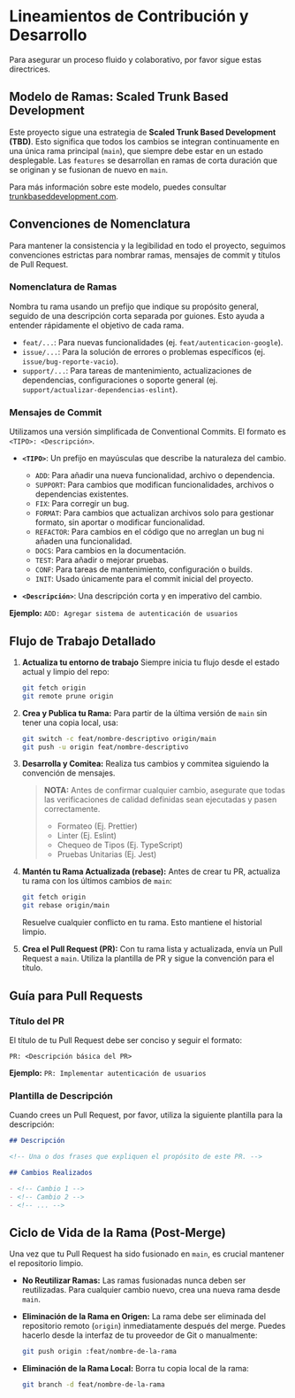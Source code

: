 # Lineamientos de Contribución y Desarrollo

Para asegurar un proceso fluido y colaborativo, por favor sigue estas directrices.

## Modelo de Ramas: Scaled Trunk Based Development

Este proyecto sigue una estrategia de **Scaled Trunk Based Development (TBD)**. Esto significa que todos los cambios se integran continuamente en una única rama principal (`main`), que siempre debe estar en un estado desplegable. Las `features` se desarrollan en ramas de corta duración que se originan y se fusionan de nuevo en `main`.

Para más información sobre este modelo, puedes consultar [trunkbaseddevelopment.com](https://trunkbaseddevelopment.com/).

## Convenciones de Nomenclatura

Para mantener la consistencia y la legibilidad en todo el proyecto, seguimos convenciones estrictas para nombrar ramas, mensajes de commit y títulos de Pull Request.

### Nomenclatura de Ramas

Nombra tu rama usando un prefijo que indique su propósito general, seguido de una descripción corta separada por guiones. Esto ayuda a entender rápidamente el objetivo de cada rama.

- `feat/...`: Para nuevas funcionalidades (ej. `feat/autenticacion-google`).
- `issue/...`: Para la solución de errores o problemas específicos (ej. `issue/bug-reporte-vacio`).
- `support/...`: Para tareas de mantenimiento, actualizaciones de dependencias, configuraciones o soporte general (ej. `support/actualizar-dependencias-eslint`).

### Mensajes de Commit

Utilizamos una versión simplificada de Conventional Commits. El formato es `<TIPO>: <Descripción>`.

- **`<TIPO>`**: Un prefijo en mayúsculas que describe la naturaleza del cambio.
  - `ADD`: Para añadir una nueva funcionalidad, archivo o dependencia.
  - `SUPPORT`: Para cambios que modifican funcionalidades, archivos o dependencias existentes.
  - `FIX`: Para corregir un bug.
  - `FORMAT`: Para cambios que actualizan archivos solo para gestionar formato, sin aportar o modificar funcionalidad.
  - `REFACTOR`: Para cambios en el código que no arreglan un bug ni añaden una funcionalidad.
  - `DOCS`: Para cambios en la documentación.
  - `TEST`: Para añadir o mejorar pruebas.
  - `CONF`: Para tareas de mantenimiento, configuración o builds.
  - `INIT`: Usado únicamente para el commit inicial del proyecto.

- **`<Descripción>`**: Una descripción corta y en imperativo del cambio.

**Ejemplo:** `ADD: Agregar sistema de autenticación de usuarios`

## Flujo de Trabajo Detallado

1. **Actualiza tu entorno de trabajo**
   Siempre inicia tu flujo desde el estado actual y limpio del repo:

   ```bash
   git fetch origin
   git remote prune origin
   ```

2. **Crea y Publica tu Rama:**
   Para partir de la última versión de `main` sin tener una copia local, usa:

   ```bash
   git switch -c feat/nombre-descriptivo origin/main
   git push -u origin feat/nombre-descriptivo
   ```

3. **Desarrolla y Comitea:**
   Realiza tus cambios y commitea siguiendo la convención de mensajes.

   > **NOTA:** Antes de confirmar cualquier cambio, asegurate que todas las verificaciones de calidad definidas sean ejecutadas y pasen correctamente.
   >
   > - Formateo (Ej. Prettier)
   > - Linter (Ej. Eslint)
   > - Chequeo de Tipos (Ej. TypeScript)
   > - Pruebas Unitarias (Ej. Jest)

4. **Mantén tu Rama Actualizada (rebase):**
   Antes de crear tu PR, actualiza tu rama con los últimos cambios de `main`:

   ```bash
   git fetch origin
   git rebase origin/main
   ```

   Resuelve cualquier conflicto en tu rama. Esto mantiene el historial limpio.

5. **Crea el Pull Request (PR):**
   Con tu rama lista y actualizada, envía un Pull Request a `main`. Utiliza la plantilla de PR y sigue la convención para el título.

## Guía para Pull Requests

### Título del PR

El título de tu Pull Request debe ser conciso y seguir el formato:

`PR: <Descripción básica del PR>`

**Ejemplo:** `PR: Implementar autenticación de usuarios`

### Plantilla de Descripción

Cuando crees un Pull Request, por favor, utiliza la siguiente plantilla para la descripción:

```markdown
## Descripción

<!-- Una o dos frases que expliquen el propósito de este PR. -->

## Cambios Realizados

- <!-- Cambio 1 -->
- <!-- Cambio 2 -->
- <!-- ... -->
```

## Ciclo de Vida de la Rama (Post-Merge)

Una vez que tu Pull Request ha sido fusionado en `main`, es crucial mantener el repositorio limpio.

- **No Reutilizar Ramas:** Las ramas fusionadas nunca deben ser reutilizadas. Para cualquier cambio nuevo, crea una nueva rama desde `main`.
- **Eliminación de la Rama en Origen:** La rama debe ser eliminada del repositorio remoto (`origin`) inmediatamente después del merge. Puedes hacerlo desde la interfaz de tu proveedor de Git o manualmente:

  ```bash
  git push origin :feat/nombre-de-la-rama
  ```

- **Eliminación de la Rama Local:** Borra tu copia local de la rama:

  ```bash
  git branch -d feat/nombre-de-la-rama
  ```
